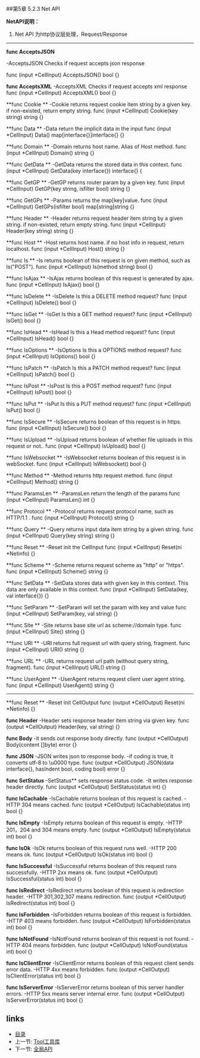 
##第5章 5.2.3 Net API

**NetAPI说明：**

 1. Net API 为http协议层处理，Request/Response

----------

**func AcceptsJSON**

-AcceptsJSON Checks if request accepts json response

  func (input *CellInput) AcceptsJSON() bool {}

**func AcceptsXML**
-AcceptsXML Checks if request accepts xml response 
  func (input *CellInput) AcceptsXML() bool {}

**func Cookie **
-Cookie returns request cookie item string by a given key. if non-existed, return empty string.
  func (input *CellInput) Cookie(key string) string {}

**func Data **
-Data return the implicit data in the input
  func (input *CellInput) Data() map[interface{}]interface{} {}

**func Domain **
-Domain returns host name. Alias of Host method. 
  func (input *CellInput) Domain() string {}

**func GetData **
-GetData returns the stored data in this context.
func (input *CellInput) GetData(key interface{}) interface{} {

**func GetGP **
-GetGP returns router param by a given key.
  func (input *CellInput) GetGP(key string, isfilter bool) string {}

**func GetGPs **
-Params returns the map[key]value.
  func (input *CellInput) GetGPs(isfilter bool) map[string]string {}

**func Header **
-Header returns request header item string by a given string. if non-existed, return empty string.
  func (input *CellInput) Header(key string) string {}

**func Host **
-Host returns host name. if no host info in request, return localhost.
  func (input *CellInput) Host() string {}

**func Is **
-Is returns boolean of this request is on given method, such as Is("POST").
  func (input *CellInput) Is(method string) bool {}

**func IsAjax **
-IsAjax returns boolean of this request is generated by ajax.
  func (input *CellInput) IsAjax() bool {}

**func IsDelete **
-IsDelete Is this a DELETE method request? 
  func (input *CellInput) IsDelete() bool {}

**func IsGet **
-IsGet Is this a GET method request?
  func (input *CellInput) IsGet() bool {}

**func IsHead **
-IsHead Is this a Head method request?
  func (input *CellInput) IsHead() bool {}

**func IsOptions **
-IsOptions Is this a OPTIONS method request?
  func (input *CellInput) IsOptions() bool {}

**func IsPatch **
-IsPatch Is this a PATCH method request?
  func (input *CellInput) IsPatch() bool {}

**func IsPost **
-IsPost Is this a POST method request?
  func (input *CellInput) IsPost() bool {}

**func IsPut **
-IsPut Is this a PUT method request?
  func (input *CellInput) IsPut() bool {}

**func IsSecure **
-IsSecure returns boolean of this request is in https.
  func (input *CellInput) IsSecure() bool {}

**func IsUpload **
-IsUpload returns boolean of whether file uploads in this request or not..
  func (input *CellInput) IsUpload() bool {}

**func IsWebsocket **
-IsWebsocket returns boolean of this request is in webSocket. 
  func (input *CellInput) IsWebsocket() bool {}

**func Method **
-Method returns http request method. 
  func (input *CellInput) Method() string {}

**func ParamsLen **
-ParamsLen return the length of the params
  func (input *CellInput) ParamsLen() int {}

**func Protocol **
-Protocol returns request protocol name, such as HTTP/1.1 .
  func (input *CellInput) Protocol() string {}

**func Query **
-Query returns input data item string by a given string.
  func (input *CellInput) Query(key string) string {}

**func Reset **
-Reset init the CellInput 
  func (input *CellInput) Reset(ni *Netinfo) {}

**func Scheme **
-Scheme returns request scheme as "http" or "https".
  func (input *CellInput) Scheme() string {}

**func SetData **
-SetData stores data with given key in this context. This data are only available in this context.
  func (input *CellInput) SetData(key, val interface{}) {}

**func SetParam **
-SetParam will set the param with key and value
  func (input *CellInput) SetParam(key, val string) {}

**func Site **
-Site returns base site url as scheme://domain type.
  func (input *CellInput) Site() string {}

**func URI **
-URI returns full request url with query string, fragment.
  func (input *CellInput) URI() string {}

**func URL **
-URL returns request url path (without query string, fragment).
  func (input *CellInput) URL() string {}

**func UserAgent **
-UserAgent returns request client user agent string.
  func (input *CellInput) UserAgent() string {}



----------

**func Reset **
-Reset init CellOutput
  func (output *CellOutput) Reset(ni *Netinfo) {}

**func Header**
-Header sets response header item string via given key.
  func (output *CellOutput) Header(key, val string) {}

**func Body**
-it sends out response body directly.
  func (output *CellOutput) Body(content []byte) error {}

**func JSON**
-JSON writes json to response body.
-if coding is true, it converts utf-8 to \u0000 type.
  func (output *CellOutput) JSON(data interface{}, hasIndent bool, coding bool) error {}


**func SetStatus**
-SetStatus** sets response status code.
-It writes response header directly.
  func (output *CellOutput) SetStatus(status int) {}


**func IsCachable**
-IsCachable returns boolean of this request is cached.
-HTTP 304 means cached.
  func (output *CellOutput) IsCachable(status int) bool {}

**func IsEmpty**
-IsEmpty returns boolean of this request is empty.
-HTTP 201，204 and 304 means empty.
  func (output *CellOutput) IsEmpty(status int) bool {}

**func IsOk**
-IsOk returns boolean of this request runs well.
-HTTP 200 means ok.
  func (output *CellOutput) IsOk(status int) bool {}

**func IsSuccessful**
-IsSuccessful returns boolean of this request runs successfully.
-HTTP 2xx means ok.
  func (output *CellOutput) IsSuccessful(status int) bool {}

**func IsRedirect**
-IsRedirect returns boolean of this request is redirection header.
-HTTP 301,302,307 means redirection.
  func (output *CellOutput) IsRedirect(status int) bool {}

**func IsForbidden**
-IsForbidden returns boolean of this request is forbidden.
-HTTP 403 means forbidden.
  func (output *CellOutput) IsForbidden(status int) bool {}

**func IsNotFound**
-IsNotFound returns boolean of this request is not found.
-HTTP 404 means forbidden.
  func (output *CellOutput) IsNotFound(status int) bool {}

**func IsClientError**
-IsClientError returns boolean of this request client sends error data.
-HTTP 4xx means forbidden.
  func (output *CellOutput) IsClientError(status int) bool {}

**func IsServerError**
-IsServerError returns boolean of this server handler errors.
-HTTP 5xx means server internal error.
  func (output *CellOutput) IsServerError(status int) bool {}

## links
  * [目录](<preface.md>)
  * 上一节: [Tool工具库](<05.2.2.md>)
  * 下一节: [全局API](<05.2.4.md>)
